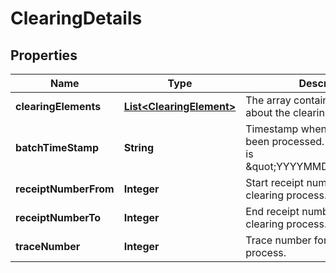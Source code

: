 

# ClearingDetails

## Properties

Name | Type | Description | Notes
------------ | ------------- | ------------- | -------------
**clearingElements** | [**List&lt;ClearingElement&gt;**](ClearingElement.md) | The array contains information about the clearing elements. |  [optional]
**batchTimeStamp** | **String** | Timestamp when the clearing has been processed. The used format is \&quot;YYYYMMDDhhmmss\&quot;. |  [optional]
**receiptNumberFrom** | **Integer** | Start receipt number for the clearing process. |  [optional]
**receiptNumberTo** | **Integer** | End receipt number for the clearing process. |  [optional]
**traceNumber** | **Integer** | Trace number for the clearing process. |  [optional]



